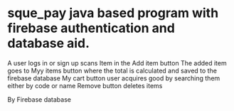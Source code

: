 # sque_pay java  based program with firebase authentication and database aid.
A user logs in or sign up
scans Item in the Add item button 
The added item goes to Myy items button where the total is calculated and saved to the firebase database
My cart button user acquires good by searching them either by code or name
Remove button deletes items

By Firebase database 
